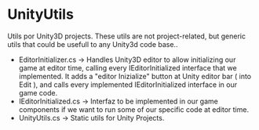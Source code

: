 # UnityUtils
Utils por Unity3D projects. These utils are not project-related, but generic utils that could be usefull to any Unity3d code base..

- EditorInitializer.cs -> Handles Unity3D editor to allow initializing our game at editor time, calling every IEditorInitialized interface that we implemented. It adds a "editor Inizialize" button at Unity editor bar ( into Edit ), and calls every implemented IEditorInitialized interface in our game code.
- IEditorInitialized.cs -> Interfaz to be implemented in our game components if we want to run some of our specific  code at editor time.
- UnityUtils.cs         -> Static utils for Unity Projects.
